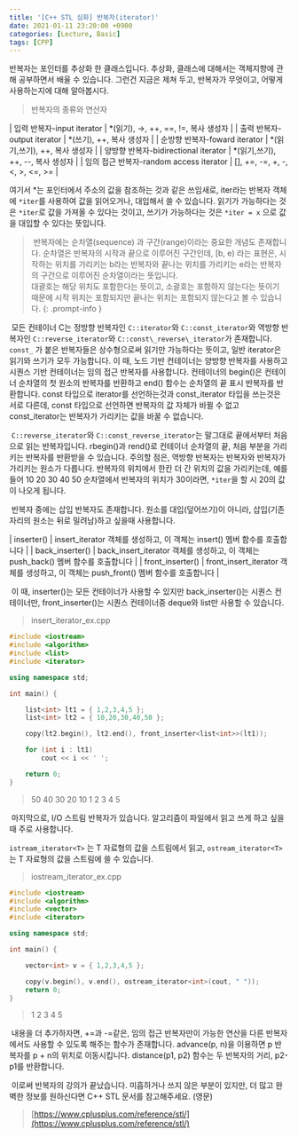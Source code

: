 ```yaml
---
title: '[C++ STL 심화] 반복자(iterator)'
date: 2021-01-11 23:20:00 +0900
categories: [Lecture, Basic]
tags: [CPP]
---
```


반복자는 포인터를 추상화 한 클래스입니다. 추상화, 클래스에 대해서는 객체지향에 관해 공부하면서 배울 수 있습니다. 그런건 지금은 제쳐 두고, 반복자가 무엇이고, 어떻게 사용하는지에 대해 알아봅시다.

> 반복자의 종류와 연산자

| 입력 반복자-input iterator | \*(읽기), ->, ++, ==, !=, 복사 생성자 |
| 출력 반복자-output iterator | \*(쓰기), ++, 복사 생성자 |
| 순방향 반복자-foward iterator | \*(읽기,쓰기), ++, 복사 생성자 |
| 양방향 반복자-bidirectional iterator | \*(읽기,쓰기), ++, --, 복사 생성자 |
| 임의 접근 반복자-random access iterator | \[\], +=, -=, +, -, <, >, <=, >= |

여기서 \*는 포인터에서 주소의 값을 참조하는 것과 같은 쓰임새로, iter라는 반복자 객체에 `*iter`를 사용하여 값을 읽어오거나, 대입해서 쓸 수 있습니다. 읽기가 가능하다는 것은 `*iter`로 값을 가져올 수 있다는 것이고, 쓰기가 가능하다는 것은 `*iter = x` 으로 값을 대입할 수 있다는 뜻입니다.

> 반복자에는 순차열(sequence) 과 구간(range)이라는 중요한 개념도 존재합니다. 순차열은 반복자의 시작과 끝으로 이루어진 구간인데, \[b, e) 라는 표현은, 시작하는 위치를 가리키는 b라는 반복자와 끝나는 위치를 가리키는 e라는 반복자의 구간으로 이루어진 순차열이라는 뜻입니다.
> <br> 대괄호는 해당 위치도 포함한다는 뜻이고, 소괄호는 포함하지 않는다는 뜻이기 때문에 시작 위치는 포함되지만 끝나는 위치는 포함되지 않는다고 볼 수 있습니다.
{: .prompt-info }

 모든 컨테이너 C는 정방향 반복자인 `C::iterator`와 `C::const_iterator`와 역방향 반복자인 `C::reverse_iterator`와 `C::const\_reverse\_iterator`가 존재합니다. `const_` 가 붙은 반복자들은 상수형으로써 읽기만 가능하다는 뜻이고, 일반 iterator은 읽기와 쓰기가 모두 가능합니다. 이 때, 노드 기반 컨테이너는 양방향 반복자를 사용하고 시퀀스 기반 컨테이너는 임의 접근 반복자를 사용합니다. 컨테이너의 begin()은 컨테이너 순차열의 첫 원소의 반복자를 반환하고 end() 함수는 순차열의 끝 표시 반복자를 반환합니다. const 타입으로 iterator를 선언하는것과 const\_iterator 타입을 쓰는것은 서로 다른데, const 타입으로 선언하면 반복자의 값 자체가 바뀔 수 없고 const\_iterator는 반복자가 가리키는 값을 바꿀 수 없습니다.

 `C::reverse_iterator`와 `C::const_reverse_iterator`는 말그대로 끝에서부터 처음으로 읽는 반복자입니다. rbegin()과 rend()로 컨테이너 순차열의 끝, 처음 부분을 가리키는 반복자를 반환받을 수 있습니다. 주의할 점은, 역방향 반복자는 반복자와 반복자가 가리키는 원소가 다릅니다. 반복자의 위치에서 한칸 더 간 위치의 값을 가리키는데, 예를 들어 10 20 30 40 50 순차열에서 반복자의 위치가 30이라면, `*iter`을 할 시 20의 값이 나오게 됩니다.

 반복자 중에는 삽입 반복자도 존재합니다. 원소를 대입(덮어쓰기)이 아니라, 삽입(기존 자리의 원소는 뒤로 밀려남)하고 싶을때 사용합니다.

| inserter() | insert\_iterator 객체를 생성하고, 이 객체는 insert() 멤버 함수를 호출합니다 |
| back\_inserter() | back\_insert\_iterator 객체를 생성하고, 이 객체는 push\_back() 멤버 함수를 호출합니다 |
| front\_inserter() | front\_insert\_iterator 객체를 생성하고, 이 객체는 push\_front() 멤버 함수를 호출합니다 |

 이 때, inserter()는 모든 컨테이너가 사용할 수 있지만 back\_inserter()는 시퀀스 컨테이너만, front\_inserter()는 시퀀스 컨테이너중 deque와 list만 사용할 수 있습니다.

> insert\_iterator\_ex.cpp

```cpp
#include <iostream>
#include <algorithm>
#include <list>
#include <iterator>

using namespace std;

int main() {

	list<int> lt1 = { 1,2,3,4,5 };
	list<int> lt2 = { 10,20,30,40,50 };

	copy(lt2.begin(), lt2.end(), front_inserter<list<int>>(lt1));

	for (int i : lt1)
		cout << i << ' ';

	return 0;
}
```

> 50 40 30 20 10 1 2 3 4 5

 마지막으로, I/O 스트림 반복자가 있습니다. 알고리즘이 파일에서 읽고 쓰게 하고 싶을 때 주로 사용합니다.

`istream_iterator<T>` 는 T 자료형의 값을 스트림에서 읽고, `ostream_iterator<T>` 는 T 자료형의 값을 스트림에 쓸 수 있습니다.

> iostream\_iterator\_ex.cpp

```cpp
#include <iostream>
#include <algorithm>
#include <vector>
#include <iterator>

using namespace std;

int main() {

	vector<int> v = { 1,2,3,4,5 };

	copy(v.begin(), v.end(), ostream_iterator<int>(cout, " "));
	return 0;
}
```

> 1 2 3 4 5

 내용을 더 추가하자면, +=과 -=같은, 임의 접근 반복자만이 가능한 연산을 다른 반복자에서도 사용할 수 있도록 해주는 함수가 존재합니다. advance(p, n)을 이용하면 p 반복자를 p + n의 위치로 이동시킵니다. distance(p1, p2) 함수는 두 반복자의 거리, p2-p1를 반환합니다.

 이로써 반복자의 강의가 끝났습니다. 미흡하거나 쓰지 않은 부분이 있지만, 더 많고 완벽한 정보를 원하신다면 C++ STL 문서를 참고해주세요. (영문)

> [https://www.cplusplus.com/reference/stl/](https://www.cplusplus.com/reference/stl/)